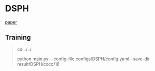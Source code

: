 # DSPH
[paper](https://ieeexplore.ieee.org/document/10149001)

## Training
>cd ../../
>
> python main.py --config-file configs/DSPH/config.yaml--save-dir result/DSPH/coco/16